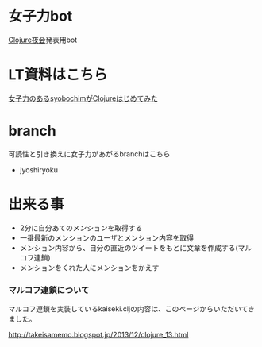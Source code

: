 # 女子力bot

[Clojure夜会](http://01e8c979c4e57f83dd63bf3d4a.doorkeeper.jp/events/14626)発表用bot  

# LT資料はこちら

[女子力のあるsyobochimがClojureはじめてみた](http://syobochim.github.io/LT/20141010_Clojure%E5%A4%9C%E4%BC%9A/#/)

# branch

可読性と引き換えに女子力があがるbranchはこちら

- jyoshiryoku


# 出来る事

- 2分に自分あてのメンションを取得する
- 一番最新のメンションのユーザとメンション内容を取得
- メンション内容から、自分の直近のツイートをもとに文章を作成する(マルコフ連鎖) 
- メンションをくれた人にメンションをかえす


### マルコフ連鎖について

マルコフ連鎖を実装しているkaiseki.cljの内容は、このページからいただいてきました。  

http://takeisamemo.blogspot.jp/2013/12/clojure_13.html
